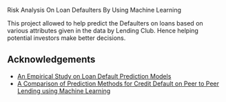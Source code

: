 Risk Analysis On Loan Defaulters By Using Machine Learning

This project allowed to help predict the Defaulters on loans based on various attributes given in the data by Lending Club. Hence helping potential investors make better decisions.


## Acknowledgements

 - [An Empirical Study on Loan Default Prediction Models](https://pdfs.semanticscholar.org/9029/da8d038bdddda01b2b51f7065e2112841310.pdf)
 - [A Comparison of Prediction Methods for Credit Default on Peer to Peer Lending using Machine Learning](https://www.sciencedirect.com/science/article/pii/S1877050919310579)

